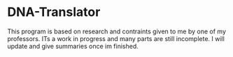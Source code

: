 # DNA-Translator

This program is based on research and contraints given to me by one of my professors. ITs a work in progress and many parts are still incomplete. I will update and give summaries once im finished.

